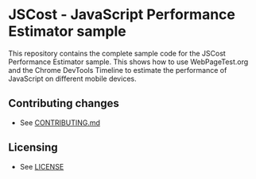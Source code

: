 # JSCost - JavaScript Performance Estimator sample

This repository contains the complete sample code for the JSCost Performance
Estimator sample. This shows how to use WebPageTest.org and the Chrome DevTools
Timeline to estimate the performance of JavaScript on different mobile devices.

## Contributing changes

* See [CONTRIBUTING.md](CONTRIBUTING.md)

## Licensing

* See [LICENSE](LICENSE)
